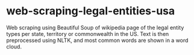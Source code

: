 # web-scraping-legal-entities-usa
Web scraping using Beautiful Soup of wikipedia page of the legal entity types per state, territory or commonwealth  in the US. Text is then preprocessed using NLTK, and most common words are shown in a word cloud.

